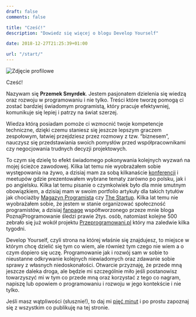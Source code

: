 ```yaml
---
draft: false
comments: false

title: "Cześć!"
description: "Dowiedz się więcej o blogu Develop Yourself"

date: 2018-12-27T21:25:39+01:00

url: "/start/"
---
```


<img src="/images/shared/profile.jpg" alt="Zdjęcie profilowe" class="profile-pic"/>

Cześć! 

Nazywam się **Przemek Smyrdek**. Jestem pasjonatem dzielenia się wiedzą oraz rozwoju w programowaniu i nie tylko. Treści które tworzę pomogą ci zostać bardziej świadomym programistą, który pracuje efektywniej, komunikuje się lepiej i patrzy na świat szerzej.

Wiedza którą posiadam pomoże ci wzmocnić twoje kompetencje techniczne, dzięki czemu staniesz się jeszcze lepszym graczem zespołowym, łatwiej przejdziesz przez rozmowy z tzw. “biznesem”, nauczysz się przedstawiania swoich pomysłów przed współpracownikami czy negocjowania trudnych decyzji projektowych.

To czym się dzielę to efekt świadomego pokonywania kolejnych wyzwań na mojej ścieżce zawodowej. Kilka lat temu nie wyobrażałem sobie występowania na żywo, a dzisiaj mam za sobą kilkanaście [konferencji](https://4developers.org.pl/bio_warszawa2/#id=37658) i meetupów gdzie prezentowałem wybrane tematy zarówno po polsku, jak i po angielsku. Kilka lat temu pisanie o czymkolwiek było dla mnie smutnym obowiązkiem, a dzisiaj mam w swoim portfolio artykuły dla takich tytułów jak chociażby [Magazyn Programista](https://programistamag.pl/programista-11-2017-66/) czy [The Startup](https://medium.com/swlh/the-signs-of-maturity-d922b06c6c18). Kilka lat temu nie wyobrażałem sobie, że jestem w stanie organizować społeczność programistów, a dzisiaj [fanpage](https://www.facebook.com/poznajprogramowanie/) współtworzonego przeze mnie bloga PoznajProgramowanie śledzi prawie 2tys. osób, natomiast kolejne 500 zebrało się już wokół projektu [Przeprogramowani.pl](https://www.youtube.com/channel/UCb2Y3vMeD6N4WDt5Acw7Arw) który ma zaledwie kilka tygodni.

Develop Yourself, czyli strona na której właśnie się znajdujesz, to miejsce w którym chcę dzielić się tym co wiem, ale również tym czego nie wiem a o czym dopiero się uczę. Programowanie jak i rozwój sam w sobie to nieustanne odkrywanie kolejnych niewiadomych oraz zdawanie sobie sprawy z własnych niedoskonałości. Otwarcie przyznaję, że przede mną jeszcze daleka droga, ale będzie mi szczególnie miło jeśli postanowisz towarzyszyć mi w tym co przede mną oraz korzystać z tego co nagram, napiszę lub opowiem o programowaniu i rozwoju w jego kontekście i nie tylko.

Jeśli masz wątpliwości (słusznie!), to daj mi [pięć minut](https://signalvnoise.com/posts/3124-give-it-five-minutes) i po prostu zapoznaj się z wszystkim co publikuję na tej stronie.